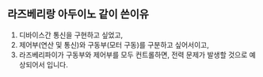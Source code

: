 ## 라즈베리랑 아두이노 같이 쓴이유 
1. 디바이스간 통신을 구현하고 싶었고,
2. 제어부(연산 및 통신)와 구동부(모터 구동)를 구분하고 싶어서이고,
3. 라즈베리파이가 구동부와 제어부를 모두 컨트롤하면, 전력 문제가 발생할 것으로 예상되어서 입니다.

